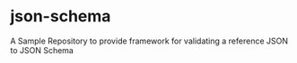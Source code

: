 # json-schema
A Sample Repository to provide framework for validating a reference JSON to JSON Schema
